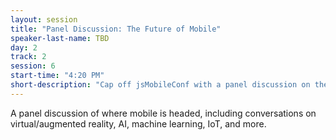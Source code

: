 ```yaml
---
layout: session
title: "Panel Discussion: The Future of Mobile"
speaker-last-name: TBD
day: 2
track: 2
session: 6
start-time: "4:20 PM"
short-description: "Cap off jsMobileConf with a panel discussion on the future of mobility."
---
```


A panel discussion of where mobile is headed, including conversations on virtual/augmented reality, AI, machine learning, IoT, and more.